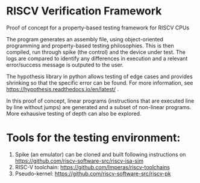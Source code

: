 # RISCV Verification Framework
Proof of concept for a property-based testing framework for RISCV CPUs

The program generates an assembly file, using object-oriented programming and property-based testing philosophies. This is then compiled, run through spike (the control) and the device under test. The logs are compared to identify any differences in execution and a relevant error/success message is outputed to the user. 

The hypothesis library in python allows testing of edge cases and provides shrinking so that the specific error can be found. For more information, see https://hypothesis.readthedocs.io/en/latest/ .

In this proof of concept, linear programs (instructions that are executed line by line without jumps) are generated and a subset of non-linear programs. More exhausive testing of depth can also be explored. 
 
# Tools for the testing environment:
1. Spike (an emulator) can be cloned and built following instructions on https://github.com/riscv-software-src/riscv-isa-sim
2. RISC-V toolchain: https://github.com/Imperas/riscv-toolchains
3. Pseudo-kernel: https://github.com/riscv-software-src/riscv-pk
